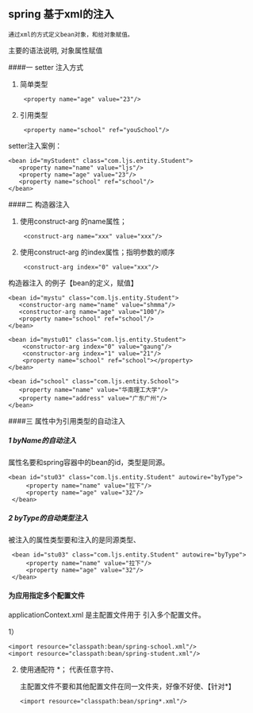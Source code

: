 ## spring 基于xml的注入

    通过xml的方式定义bean对象，和给对象赋值。


主要的语法说明, 对象属性赋值


####一 setter 注入方式

1. 简单类型 

        <property name="age" value="23"/>
    
2. 引用类型

        <property name="school" ref="youSchool"/>
     
setter注入案例：
     
    <bean id="myStudent" class="com.ljs.entity.Student">
       <property name="name" value="ljs"/>
       <property name="age" value="23"/>
       <property name="school" ref="school"/>
    </bean>


####二 构造器注入

1. 使用construct-arg 的name属性；

        <construct-arg name="xxx" value="xxx"/>
2. 使用construct-arg 的index属性；指明参数的顺序

        <construct-arg index="0" value="xxx"/>

构造器注入 的例子【bean的定义，赋值】

    <bean id="mystu" class="com.ljs.entity.Student">
       <constructor-arg name="name" value="shmma"/>
       <constructor-arg name="age" value="100"/>
       <property name="school" ref="school"/>
    </bean>

    <bean id="mystu01" class="com.ljs.entity.Student">
        <constructor-arg index="0" value="gaung"/>
        <constructor-arg index="1" value="21"/>
        <property name="school" ref="school"></property>
    </bean>

    <bean id="school" class="com.ljs.entity.School">
       <property name="name" value="华南理工大学"/>
       <property name="address" value="广东广州"/>
    </bean>
    
 ####三 属性中为引用类型的自动注入
 
 ##### 1 byName的自动注入
 
 属性名要和spring容器中的bean的id，类型是同源。
 
    <bean id="stu03" class="com.ljs.entity.Student" autowire="byType">
         <property name="name" value="拉下"/>
         <property name="age" value="32"/>
     </bean>
     
 
 ##### 2 byType的自动类型注入
 
 被注入的属性类型要和注入的是同源类型、
 
     <bean id="stu03" class="com.ljs.entity.Student" autowire="byType">
         <property name="name" value="拉下"/>
         <property name="age" value="32"/>
     </bean>

 
 
 #### 为应用指定多个配置文件
 
 applicationContext.xml 是主配置文件用于
 引入多个配置文件。
 
 1）
 
 
    <import resource="classpath:bean/spring-school.xml"/>
    <import resource="classpath:bean/spring-student.xml"/>
    
 2) 使用通配符 *； 代表任意字符、
 
    主配置文件不要和其他配置文件在同一文件夹，好像不好使、【针对*】
    
    
        <import resource="classpath:bean/spring*.xml"/>
     